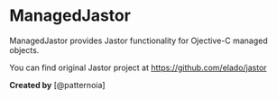 ManagedJastor
===

ManagedJastor provides Jastor functionality for Ojective-C managed objects.

You can find original Jastor project at https://github.com/elado/jastor

**Created by** [@patternoia]